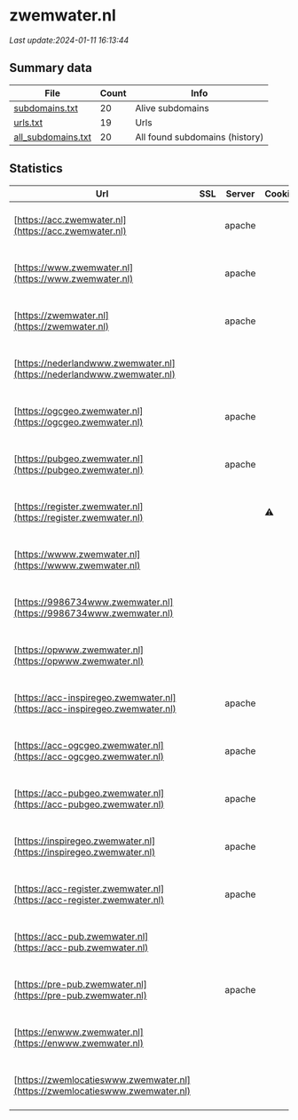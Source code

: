 # zwemwater.nl
*Last update:2024-01-11 16:13:44*
## Summary data
| File       | Count | Info |
|------------|-------|------|
|[subdomains.txt](/data/zwemwater/subdomains.txt)|20|Alive subdomains|
|[urls.txt](/data/zwemwater/urls.txt)|19|Urls|
|[all_subdomains.txt](/data/zwemwater/all_subdomains.txt)|20|All found subdomains (history)|
## Statistics
| Url | SSL | Server | Cookie | HSTS | CSP | XFO | XXP | RP | Tech |
|------------|-------|------|------|------|------|------|------|------|------|
|[https://acc.zwemwater.nl](https://acc.zwemwater.nl)| |apache| |:white_check_mark: | |:white_check_mark: | |:white_check_mark: |Apache HTTP Server H...|
|[https://www.zwemwater.nl](https://www.zwemwater.nl)| |apache| |:white_check_mark: | |:white_check_mark: | |:white_check_mark: |Apache HTTP Server D...|
|[https://zwemwater.nl](https://zwemwater.nl)| |apache| |:white_check_mark: | |:white_check_mark: | |:white_check_mark: |Apache HTTP Server H...|
|[https://nederlandwww.zwemwater.nl](https://nederlandwww.zwemwater.nl)| | | | | | | |:white_check_mark: |Apache HTTP Server H...|
|[https://ogcgeo.zwemwater.nl](https://ogcgeo.zwemwater.nl)| |apache| |:white_check_mark: | |:white_check_mark: | |:white_check_mark: |Apache HTTP Server H...|
|[https://pubgeo.zwemwater.nl](https://pubgeo.zwemwater.nl)| |apache| |:white_check_mark: | |:white_check_mark: | |:white_check_mark: |Apache HTTP Server H...|
|[https://register.zwemwater.nl](https://register.zwemwater.nl)| | |:warning: |:white_check_mark: | |:white_check_mark: |:white_check_mark: |:white_check_mark: |Apache HTTP Server H...|
|[https://wwww.zwemwater.nl](https://wwww.zwemwater.nl)| | | | | | | |:white_check_mark: |Apache HTTP Server H...|
|[https://9986734www.zwemwater.nl](https://9986734www.zwemwater.nl)| | | | | | | |:white_check_mark: |Apache HTTP Server H...|
|[https://opwww.zwemwater.nl](https://opwww.zwemwater.nl)| | | | | | | |:white_check_mark: |Apache HTTP Server H...|
|[https://acc-inspiregeo.zwemwater.nl](https://acc-inspiregeo.zwemwater.nl)| |apache| |:white_check_mark: | |:white_check_mark: | |:white_check_mark: |Apache HTTP Server H...|
|[https://acc-ogcgeo.zwemwater.nl](https://acc-ogcgeo.zwemwater.nl)| |apache| |:white_check_mark: | |:white_check_mark: | |:white_check_mark: |Apache HTTP Server H...|
|[https://acc-pubgeo.zwemwater.nl](https://acc-pubgeo.zwemwater.nl)| |apache| |:white_check_mark: | |:white_check_mark: | |:white_check_mark: |Apache HTTP Server H...|
|[https://inspiregeo.zwemwater.nl](https://inspiregeo.zwemwater.nl)| |apache| |:white_check_mark: | |:white_check_mark: | |:white_check_mark: |Apache HTTP Server H...|
|[https://acc-register.zwemwater.nl](https://acc-register.zwemwater.nl)| |apache| |:white_check_mark: | |:white_check_mark: | |:white_check_mark: |Apache HTTP Server H...|
|[https://acc-pub.zwemwater.nl](https://acc-pub.zwemwater.nl)| | | | | | | |:white_check_mark: |Apache HTTP Server H...|
|[https://pre-pub.zwemwater.nl](https://pre-pub.zwemwater.nl)| |apache| |:white_check_mark: | |:white_check_mark: | |:white_check_mark: |Apache HTTP Server H...|
|[https://enwww.zwemwater.nl](https://enwww.zwemwater.nl)| | | | | | | |:white_check_mark: |Apache HTTP Server H...|
|[https://zwemlocatieswww.zwemwater.nl](https://zwemlocatieswww.zwemwater.nl)| | | | | | | |:white_check_mark: |Apache HTTP Server H...|